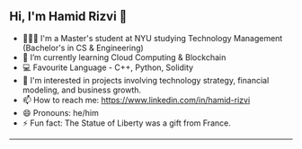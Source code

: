 Hi, I'm Hamid Rizvi 👋
------------------------------------------------------------------------
- 🧑🏼‍🎓 I'm a Master's student at NYU studying Technology Management (Bachelor's in CS & Engineering)
- 🌱 I’m currently learning Cloud Computing & Blockchain
- 💻 Favourite Language - C++, Python, Solidity
- 🤔 I'm interested in projects involving technology strategy, financial modeling, and business growth.
- 📫 How to reach me: https://www.linkedin.com/in/hamid-rizvi
- 😄 Pronouns: he/him
- ⚡  Fun fact: The Statue of Liberty was a gift from France.
------------------------------------------------------------------------
